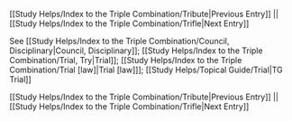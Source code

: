 [[Study Helps/Index to the Triple Combination/Tribute|Previous Entry]]  ||  [[Study Helps/Index to the Triple Combination/Trifle|Next Entry]]

 See [[Study Helps/Index to the Triple Combination/Council, Disciplinary|Council, Disciplinary]]; [[Study Helps/Index to the Triple Combination/Trial, Try|Trial]]; [[Study Helps/Index to the Triple Combination/Trial [law]|Trial [law]]]; [[Study Helps/Topical Guide/Trial|TG Trial]]

[[Study Helps/Index to the Triple Combination/Tribute|Previous Entry]]  ||  [[Study Helps/Index to the Triple Combination/Trifle|Next Entry]]